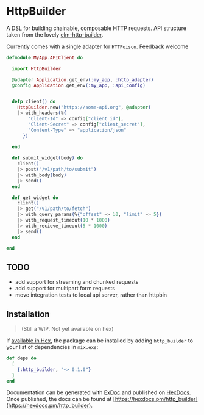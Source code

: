 # HttpBuilder

A DSL for building chainable, composable HTTP requests. API structure taken from
the lovely [elm-http-builder](https://github.com/lukewestby/elm-http-builder). 

Currently comes with a single adapter for `HTTPoison`. Feedback welcome

``` elixir
defmodule MyApp.APIClient do

  import HttpBuilder

  @adapter Application.get_env(:my_app, :http_adapter)
  @config Application.get_env(:my_app, :api_config)


  defp client() do
    HttpBuilder.new("https://some-api.org", @adapter)
    |> with_headers(%{
        "Client-Id" => config["client_id"],
        "Client-Secret" => config["client_secret"],
        "Content-Type" => "application/json"
      })
    
  end

  def submit_widget(body) do 
    client()
    |> post("/v1/path/to/submit")
    |> with_body(body)
    |> send()
  end

  def get_widget do
    client()
    |> get("/v1/path/to/fetch")
    |> with_query_params(%{"offset" => 10, "limit" => 5})
    |> with_request_timeout(10 * 1000)
    |> with_recieve_timeout(5 * 1000)
    |> send()
  end

end
```

## TODO
- add support for streaming and chunked requests
- add support for multipart form requests
- move integration tests to local api server, rather than httpbin


## Installation

>(Still a WIP. Not yet available on hex)

If [available in Hex](https://hex.pm/docs/publish), the package can be installed
by adding `http_builder` to your list of dependencies in `mix.exs`:

```elixir
def deps do
  [
    {:http_builder, "~> 0.1.0"}
  ]
end
```

Documentation can be generated with [ExDoc](https://github.com/elixir-lang/ex_doc)
and published on [HexDocs](https://hexdocs.pm). Once published, the docs can
be found at [https://hexdocs.pm/http_builder](https://hexdocs.pm/http_builder).

